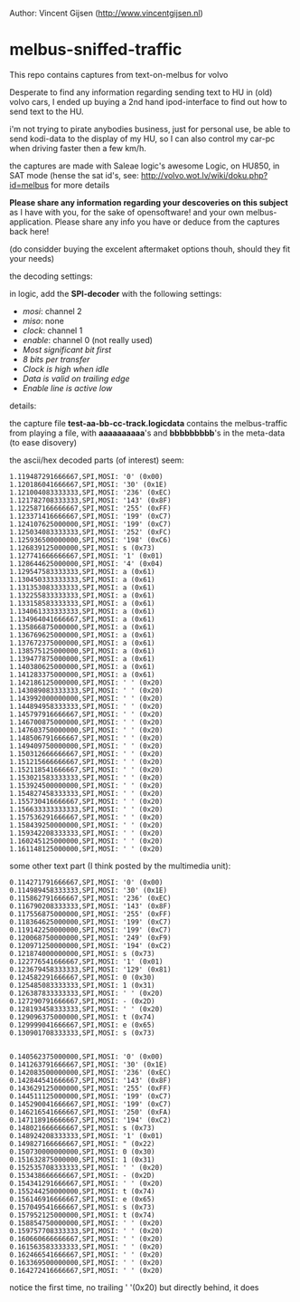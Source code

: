 Author: Vincent Gijsen (http://www.vincentgijsen.nl)

# melbus-sniffed-traffic
This repo contains captures from text-on-melbus for volvo

Desperate to find any information regarding sending text to HU in (old) volvo cars, I ended up buying a 2nd hand ipod-interface to find out how to send text to the HU.

i'm not trying to pirate anybodies business, just for personal use, be able to send kodi-data to the display of my HU, so I can also control my car-pc when driving faster then a few km/h.

the captures are made with Saleae logic's awesome Logic, on HU850, in SAT mode (hense the sat id's, see: http://volvo.wot.lv/wiki/doku.php?id=melbus for more details

**Please share any information regarding your descoveries on this subject** as I have with you, for the sake of opensoftware! and your own melbus-application. Please share any info you have or deduce from the captures back here!

(do considder buying the excelent aftermaket options thouh, should they fit your needs)

the decoding settings:

in logic, add the **SPI-decoder** with the following settings:

* *mosi*: channel 2
* *miso*: none
* *clock*: channel 1
* *enable*: channel 0 (not really used)
* *Most significant bit first*
* *8 bits per transfer*
* *Clock is high when idle*
* *Data is valid on trailing edge*
* *Enable line is active low*


details:

the capture file **test-aa-bb-cc-track.logicdata** contains the melbus-traffic from playing a file, with **aaaaaaaaaa**'s and **bbbbbbbbb**'s in the meta-data (to ease disovery)


the ascii/hex decoded parts (of interest) seem:

```csv
1.119487291666667,SPI,MOSI: '0' (0x00)
1.120186041666667,SPI,MOSI: '30' (0x1E)
1.121004083333333,SPI,MOSI: '236' (0xEC)
1.121782708333333,SPI,MOSI: '143' (0x8F)
1.122587166666667,SPI,MOSI: '255' (0xFF)
1.123371416666667,SPI,MOSI: '199' (0xC7)
1.124107625000000,SPI,MOSI: '199' (0xC7)
1.125034083333333,SPI,MOSI: '252' (0xFC)
1.125936500000000,SPI,MOSI: '198' (0xC6)
1.126839125000000,SPI,MOSI: s (0x73)
1.127741666666667,SPI,MOSI: '1' (0x01)
1.128644625000000,SPI,MOSI: '4' (0x04)
1.129547583333333,SPI,MOSI: a (0x61)
1.130450333333333,SPI,MOSI: a (0x61)
1.131353083333333,SPI,MOSI: a (0x61)
1.132255833333333,SPI,MOSI: a (0x61)
1.133158583333333,SPI,MOSI: a (0x61)
1.134061333333333,SPI,MOSI: a (0x61)
1.134964041666667,SPI,MOSI: a (0x61)
1.135866875000000,SPI,MOSI: a (0x61)
1.136769625000000,SPI,MOSI: a (0x61)
1.137672375000000,SPI,MOSI: a (0x61)
1.138575125000000,SPI,MOSI: a (0x61)
1.139477875000000,SPI,MOSI: a (0x61)
1.140380625000000,SPI,MOSI: a (0x61)
1.141283375000000,SPI,MOSI: a (0x61)
1.142186125000000,SPI,MOSI: ' ' (0x20)
1.143089083333333,SPI,MOSI: ' ' (0x20)
1.143992000000000,SPI,MOSI: ' ' (0x20)
1.144894958333333,SPI,MOSI: ' ' (0x20)
1.145797916666667,SPI,MOSI: ' ' (0x20)
1.146700875000000,SPI,MOSI: ' ' (0x20)
1.147603750000000,SPI,MOSI: ' ' (0x20)
1.148506791666667,SPI,MOSI: ' ' (0x20)
1.149409750000000,SPI,MOSI: ' ' (0x20)
1.150312666666667,SPI,MOSI: ' ' (0x20)
1.151215666666667,SPI,MOSI: ' ' (0x20)
1.152118541666667,SPI,MOSI: ' ' (0x20)
1.153021583333333,SPI,MOSI: ' ' (0x20)
1.153924500000000,SPI,MOSI: ' ' (0x20)
1.154827458333333,SPI,MOSI: ' ' (0x20)
1.155730416666667,SPI,MOSI: ' ' (0x20)
1.156633333333333,SPI,MOSI: ' ' (0x20)
1.157536291666667,SPI,MOSI: ' ' (0x20)
1.158439250000000,SPI,MOSI: ' ' (0x20)
1.159342208333333,SPI,MOSI: ' ' (0x20)
1.160245125000000,SPI,MOSI: ' ' (0x20)
1.161148125000000,SPI,MOSI: ' ' (0x20)
```

some other text part (I think posted by the multimedia unit):

```
0.114271791666667,SPI,MOSI: '0' (0x00)
0.114989458333333,SPI,MOSI: '30' (0x1E)
0.115862791666667,SPI,MOSI: '236' (0xEC)
0.116790208333333,SPI,MOSI: '143' (0x8F)
0.117556875000000,SPI,MOSI: '255' (0xFF)
0.118364625000000,SPI,MOSI: '199' (0xC7)
0.119142250000000,SPI,MOSI: '199' (0xC7)
0.120068750000000,SPI,MOSI: '249' (0xF9)
0.120971250000000,SPI,MOSI: '194' (0xC2)
0.121874000000000,SPI,MOSI: s (0x73)
0.122776541666667,SPI,MOSI: '1' (0x01)
0.123679458333333,SPI,MOSI: '129' (0x81)
0.124582291666667,SPI,MOSI: 0 (0x30)
0.125485083333333,SPI,MOSI: 1 (0x31)
0.126387833333333,SPI,MOSI: ' ' (0x20)
0.127290791666667,SPI,MOSI: - (0x2D)
0.128193458333333,SPI,MOSI: ' ' (0x20)
0.129096375000000,SPI,MOSI: t (0x74)
0.129999041666667,SPI,MOSI: e (0x65)
0.130901708333333,SPI,MOSI: s (0x73)


0.140562375000000,SPI,MOSI: '0' (0x00)
0.141263791666667,SPI,MOSI: '30' (0x1E)
0.142083500000000,SPI,MOSI: '236' (0xEC)
0.142844541666667,SPI,MOSI: '143' (0x8F)
0.143629125000000,SPI,MOSI: '255' (0xFF)
0.144511125000000,SPI,MOSI: '199' (0xC7)
0.145290041666667,SPI,MOSI: '199' (0xC7)
0.146216541666667,SPI,MOSI: '250' (0xFA)
0.147118916666667,SPI,MOSI: '194' (0xC2)
0.148021666666667,SPI,MOSI: s (0x73)
0.148924208333333,SPI,MOSI: '1' (0x01)
0.149827166666667,SPI,MOSI: " (0x22)
0.150730000000000,SPI,MOSI: 0 (0x30)
0.151632875000000,SPI,MOSI: 1 (0x31)
0.152535708333333,SPI,MOSI: ' ' (0x20)
0.153438666666667,SPI,MOSI: - (0x2D)
0.154341291666667,SPI,MOSI: ' ' (0x20)
0.155244250000000,SPI,MOSI: t (0x74)
0.156146916666667,SPI,MOSI: e (0x65)
0.157049541666667,SPI,MOSI: s (0x73)
0.157952125000000,SPI,MOSI: t (0x74)
0.158854750000000,SPI,MOSI: ' ' (0x20)
0.159757708333333,SPI,MOSI: ' ' (0x20)
0.160660666666667,SPI,MOSI: ' ' (0x20)
0.161563583333333,SPI,MOSI: ' ' (0x20)
0.162466541666667,SPI,MOSI: ' ' (0x20)
0.163369500000000,SPI,MOSI: ' ' (0x20)
0.164272416666667,SPI,MOSI: ' ' (0x20)
```
notice the first time, no trailing ' '(0x20) but directly behind, it does
